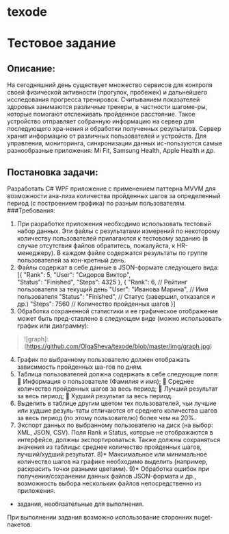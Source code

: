 # texode

# Тестовое задание
## Описание:
На сегодняшний день существует множество сервисов для контроля своей физической активности (прогулок, пробежек) и дальнейшего исследования прогресса тренировок.
Считыванием показателей здоровья занимаются различные трекеры, в частности шагоме-ры, которые помогают отслеживать пройденное расстояние.
Такое устройство отправляет собранную информацию на сервер для последующего хра-нения и обработки полученных результатов. Сервер хранит информацию от различных пользователей и устройств. Для управления, мониторинга, синхронизации данных ис-пользуются самые разнообразные приложения: Mi Fit, Samsung Health, Apple Health и др.

## Постановка задачи:
Разработать C# WPF приложение с применением паттерна MVVM для возможности ана-лиза количества пройденных шагов за определенный период (с построением графика) по разным пользователям.
###Требования:
1) При разработке приложения необходимо использовать тестовый набор данных. Эти файлы с результатами измерений по некоторому количеству пользователей прилагаются к тестовому заданию (в случае отсутствия файлов обратитесь, пожалуйста, к HR-менеджеру). В каждом файле содержатся результаты по группе пользователей за кон-кретный день.
2) Файлы содержат в себе данные в JSON-формате следующего вида:
[{
    "Rank": 5,
    "User": "Сидоров Виктор",	
    "Status": "Finished",
    "Steps": 4325
},
{
    "Rank": 6,				// Рейтинг пользователя за текущий день
    "User": "Иванова Марина",	// Имя пользователя
    "Status": "Finished",		// Статус (завершил, отказался и др.)
    "Steps": 7560			// Количество пройденных шагов
}]
3) Обработка сохраненной статистики и ее графическое отображение может быть пред-ставлено в следующем виде (можно использовать график или диаграмму):
> ![graph]:(https://github.com/OlgaSheva/texode/blob/master/img/graph.jpg)
4) График по выбранному пользователю должен отображать зависимость пройденных ша-гов по дням.
5) Таблица пользователей должна содержать в себе следующие поля:
	Информация о пользователе (Фамилия и имя);
	Среднее количество пройденных шагов за весь период;
	Лучший результат за весь период;
	Худший результат за весь период.
6) Выделить в таблице другим цветом тех пользователей, чьи лучшие или худшие резуль-таты отличаются от среднего количества шагов за весь период (по этому пользователю) более чем на 20%.
7) Экспорт данных по выбранному пользователю на диск (на выбор: XML, JSON, CSV). Поля Rank и Status, которые не отображаются в интерфейсе, должны экспортироваться. Также должны сохраняться значения из таблицы: среднее количество пройденных шагов, лучший/худший результат.
8)* Максимальное или минимальное количество шагов на графике необходимо выделить (например, раскрасить точки разными цветами).
9)* Обработка ошибок при получении/сохранении данных файлов JSON-формата и др., возможность выбора нескольких файлов непосредственно из приложения.

*   задания, необязательные для выполнения.

При выполнении задания возможно использование сторонних nuget-пакетов.
